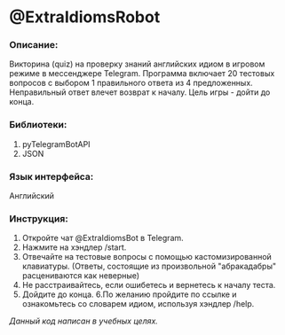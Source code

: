 # @ExtraIdiomsRobot
### Описание:
Викторина (quiz) на проверку знаний английских идиом в игровом режиме в мессенджере Telegram. Программа включает 20 тестовых вопросов с выбором 1 правильного ответа из 4 предложенных. Неправильный ответ влечет возврат к началу. Цель игры - дойти до конца.

### Библиотеки:
1) pyTelegramBotAPI
2) JSON

### Язык интерфейса:
Английский

### Инструкция:
1. Откройте чат @ExtraIdiomsBot в Telegram.
2. Нажмите на хэндлер /start.
3. Отвечайте на тестовые вопросы с помощью кастомизированной клавиатуры. (Ответы, состоящие из произвольной "абракадабры" расцениваются как неверные)
4. Не расстраивайтесь, если ошибетесь и вернетесь к началу теста.
5. Дойдите до конца.
6.По желанию пройдите по ссылке и ознакомьтесь со словарем идиом, используя хэндлер /help.

*Данный код написан в учебных целях.*
